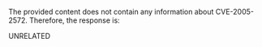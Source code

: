 The provided content does not contain any information about CVE-2005-2572. Therefore, the response is:

UNRELATED